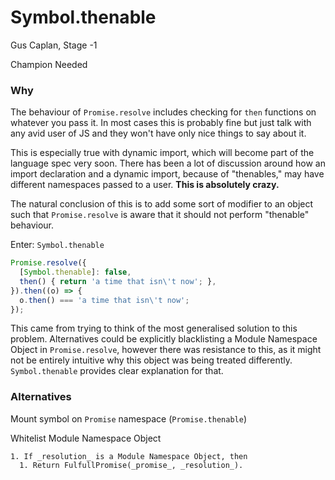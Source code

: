 # Symbol.thenable

Gus Caplan, Stage -1

Champion Needed

### Why

The behaviour of `Promise.resolve` includes checking for `then` functions
on whatever you pass it. In most cases this is probably fine but just talk
with any avid user of JS and they won't have only nice things to say about
it.

This is especially true with dynamic import, which will become part of the
language spec very soon. There has been a lot of discussion around how an
import declaration and a dynamic import, because of "thenables," may have
different namespaces passed to a user. __This is absolutely crazy.__

The natural conclusion of this is to add some sort of modifier to an object
such that `Promise.resolve` is aware that it should not perform "thenable"
behaviour.

Enter: `Symbol.thenable`

```js
Promise.resolve({
  [Symbol.thenable]: false,
  then() { return 'a time that isn\'t now'; },
}).then((o) => {
  o.then() === 'a time that isn\'t now';
});
```

This came from trying to think of the most generalised solution to this
problem. Alternatives could be explicitly blacklisting a Module Namespace
Object in `Promise.resolve`, however there was resistance to this, as it might
not be entirely intuitive why this object was being treated differently.
`Symbol.thenable` provides clear explanation for that.

### Alternatives

Mount symbol on `Promise` namespace (`Promise.thenable`)


Whitelist Module Namespace Object

```
1. If _resolution_ is a Module Namespace Object, then
  1. Return FulfullPromise(_promise_, _resolution_).
```
